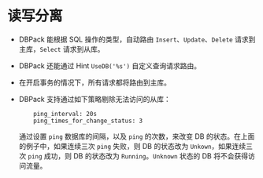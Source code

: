 # 读写分离

+ DBPack 能根据 SQL 操作的类型，自动路由 `Insert`、`Update`、`Delete` 请求到主库，`Select` 请求到从库。

+ DBPack 还能通过 Hint `UseDB('%s')` 自定义查询请求路由。

+ 在开启事务的情况下，所有请求都将路由到主库。

+ DBPack 支持通过如下策略剔除无法访问的从库：

  ```
      ping_interval: 20s
      ping_times_for_change_status: 3
  ```

  通过设置 `ping` 数据库的间隔，以及 `ping` 的次数，来改变 DB 的状态。在上面的例子中，如果连续三次 `ping` 失败，则 DB 的状态改为 `Unkown`，如果连续三次 `ping` 成功，则 DB 的状态改为 `Running`。`Unknown` 状态的 DB 将不会获得访问流量。